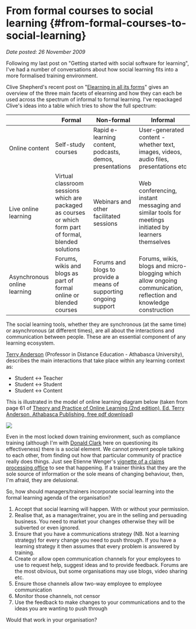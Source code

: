 # From formal courses to social learning {#from-formal-courses-to-social-learning}

_Date posted: 26 November 2009_

Following my last post on "Getting started with social software for learning", I've had a number of conversations about how social learning fits into a more formalised training environment.

Clive Shepherd's recent post on "[Elearning in all its forms](http://clive-shepherd.blogspot.com/2009/11/exploring-e-learning-in-all-its-forms.html)" gives an overview of the three main facets of elearning and how they can each be used across the spectrum of informal to formal learning. I've repackaged Clive's ideas into a table which tries to show the full spectrum:

|  | Formal | Non-formal | Informal |
| --- | --- | --- | --- |
| Online content | Self-study courses | Rapid e-learning content, podcasts, demos, presentations | User-generated content - whether text, images, videos, audio files, presentations etc |
| Live online learning | Virtual classroom sessions which are packaged as courses or which form part of formal, blended solutions | Webinars and other facilitated sessions | Web conferencing, instant messaging and similar tools for meetings initiated by learners themselves |
| Asynchronous online learning | Forums, wikis and blogs as part of formal online or blended courses | Forums and blogs to provide a means of supporting ongoing support | Forums, wikis, blogs and micro-blogging which allow ongoing communication, reflection and knowledge construction |

The social learning tools, whether they are synchronous (at the same time) or asynchronous (at different times), are all about the interactions and communication between people. These are an essential component of any learning ecosystem.

[Terry Anderson](http://eduspaces.net/terrya/weblog/) (Professor in Distance Education - Athabasca University), describes the main interactions that take place within any learning context as:

*   Student <-> Teacher
*   Student <-> Student
*   Student <-> Content

This is illustrated in the model of online learning diagram below (taken from page 61 of [Theory and Practice of Online Learning (2nd edition), Ed. Terry Anderson, Athabasca Publishing, free pdf download](http://www.aupress.ca/books/120146/ebook/99Z_Anderson_2008-Theory_and_Practice_of_Online_Learning.pdf))

[![](./exportlc.php_files/model_online_learning.png)](./exportlc.php_files/model_online_learning.png)

Even in the most locked down training environment, such as compliance training (although I'm with [Donald Clark](http://donaldclarkplanb.blogspot.com/2007/10/complaince-killing-training.html) here on questioning its effectiveness) there is a social element. We cannot prevent people talking to each other, from finding out how that particular community of practice really does things. Just see Etienne Wenger's [vignette of a claims processing office](http://www.analytictech.com/mb119/excerpted_from_wenger.htm) to see that happening. If a trainer thinks that they are the sole source of information or the sole means of changing behaviour, then, I'm afraid, they are delusional.

So, how should managers/trainers incorporate social learning into the formal learning agenda of the organisation?

1.  Accept that social learning will happen. With or without your permission.
2.  Realise that, as a manager/trainer, you are in the selling and persuading business. You need to market your changes otherwise they will be subverted or even ignored.
3.  Ensure that you have a communications strategy (NB. Not a learning strategy) for every change you need to push through. If you have a learning strategy it then assumes that every problem is answered by training.
4.  Create or allow open communication channels for your employees to use to request help, suggest ideas and to provide feedback. Forums are the most obvious, but some organisations may use blogs, video sharing etc.
5.  Ensure those channels allow two-way employee to employee communication
6.  Monitor those channels, not censor
7.  Use the feedback to make changes to your communications and to the ideas you are wanting to push through

Would that work in your organisation?